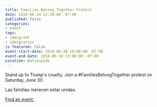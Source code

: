 ```yaml
---
title: Families Belong Together Protest
date: 2018-06-24 22:30:00 -07:00
published: false
categories:
- event
tags:
- immigrant
- immigration
is featured: false
event-start-date: 2018-06-30 10:00:00 -07:00
event-end-date: 2018-06-30 13:00:00 -07:00
Location: Nationwide
---
```


Stand up to Trump's cruelty. Join a #FamiliesBelongTogether protest on Saturday, June 30. 

Las familias merecen estar unidas.

[Find an event.](http://familiesbelongtogether.org)